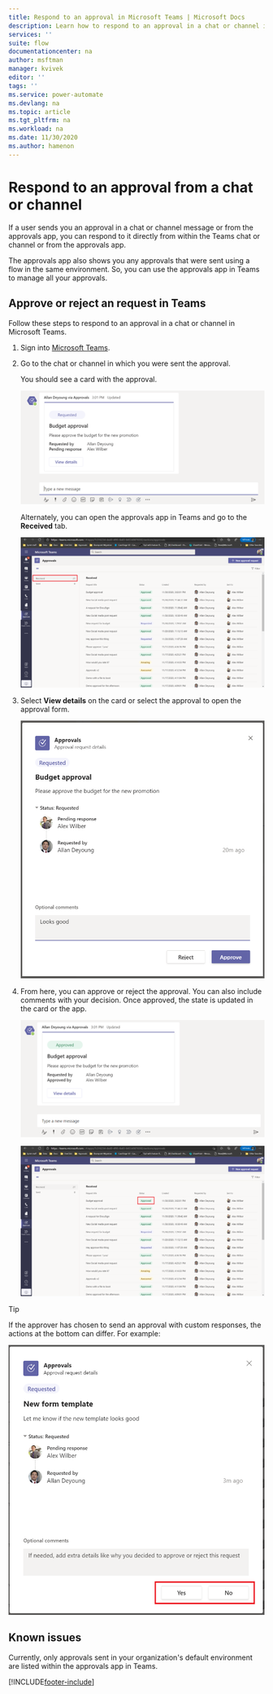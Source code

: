 ```yaml
---
title: Respond to an approval in Microsoft Teams | Microsoft Docs
description: Learn how to respond to an approval in a chat or channel in Microsoft Teams
services: ''
suite: flow
documentationcenter: na
author: msftman
manager: kvivek
editor: ''
tags: ''
ms.service: power-automate
ms.devlang: na
ms.topic: article
ms.tgt_pltfrm: na
ms.workload: na
ms.date: 11/30/2020
ms.author: hamenon
---
```


# Respond to an approval from a chat or channel

If a user sends you an approval in a chat or channel message or from the approvals app, you can respond to it directly from within the Teams chat or channel or from the approvals app.

The approvals app also shows you any approvals that were sent using a flow in the same environment. So, you can use the approvals app in Teams to manage all your approvals.

## Approve or reject an request in Teams

Follow these steps to respond to an approval in a chat or channel in Microsoft Teams.

1. Sign into [Microsoft Teams](https://teams.microsoft.com).

2. Go to the chat or channel in which you were sent the approval.

   You should see a card with the approval.

   ![Approval in a chat](../media/native-approvals-in-teams/approval-received.png)

   Alternately, you can open the approvals app in Teams and go to the **Received** tab.

   ![Approval in a chat](../media/native-approvals-in-teams/approval-app-received.png)


3. Select **View details** on the card or select the approval to open the approval form.
   
   ![Approve or reject form](../media/native-approvals-in-teams/approval-respond.png)

4. From here, you can approve or reject the approval. You can also include comments with your decision. Once approved, the state is updated in the card or the app.

   ![Approval complete](../media/native-approvals-in-teams/approval-complete.png)

   ![Approval complete app](../media/native-approvals-in-teams/approval-app-complete.png)

>[!TIP]
>If the approver has chosen to send an approval with custom responses, the actions at the bottom can differ. For example:

![Custom responses](../media/native-approvals-in-teams/custom-responses-respond.png)


## Known issues

Currently, only approvals sent in your organization's default environment are listed within the approvals app in Teams.


[!INCLUDE[footer-include](../includes/footer-banner.md)]